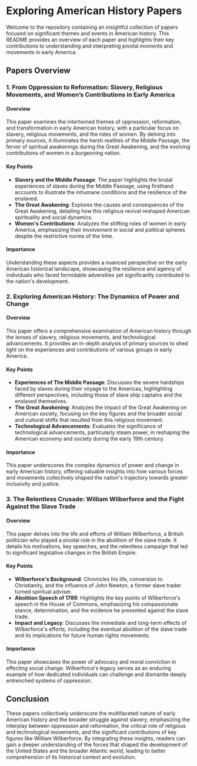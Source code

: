 # Exploring American History Papers

Welcome to the repository containing an insightful collection of papers focused on significant themes and events in American history. This README provides an overview of each paper and highlights their key contributions to understanding and interpreting pivotal moments and movements in early America.

## Papers Overview

### 1. From Oppression to Reformation: Slavery, Religious Movements, and Women’s Contributions in Early America

#### Overview

This paper examines the intertwined themes of oppression, reformation, and transformation in early American history, with a particular focus on slavery, religious movements, and the roles of women. By delving into primary sources, it illuminates the harsh realities of the Middle Passage, the fervor of spiritual awakenings during the Great Awakening, and the evolving contributions of women in a burgeoning nation.

#### Key Points

- **Slavery and the Middle Passage**: The paper highlights the brutal experiences of slaves during the Middle Passage, using firsthand accounts to illustrate the inhumane conditions and the resilience of the enslaved.
- **The Great Awakening**: Explores the causes and consequences of the Great Awakening, detailing how this religious revival reshaped American spirituality and social dynamics.
- **Women's Contributions**: Analyzes the shifting roles of women in early America, emphasizing their involvement in social and political spheres despite the restrictive norms of the time.

#### Importance

Understanding these aspects provides a nuanced perspective on the early American historical landscape, showcasing the resilience and agency of individuals who faced formidable adversities yet significantly contributed to the nation's development.

### 2. Exploring American History: The Dynamics of Power and Change

#### Overview

This paper offers a comprehensive examination of American history through the lenses of slavery, religious movements, and technological advancements. It provides an in-depth analysis of primary sources to shed light on the experiences and contributions of various groups in early America.

#### Key Points

- **Experiences of The Middle Passage**: Discusses the severe hardships faced by slaves during their voyage to the Americas, highlighting different perspectives, including those of slave ship captains and the enslaved themselves.
- **The Great Awakening**: Analyzes the impact of the Great Awakening on American society, focusing on the key figures and the broader social and cultural shifts that resulted from this religious movement.
- **Technological Advancements**: Evaluates the significance of technological advancements, particularly steam power, in reshaping the American economy and society during the early 19th century.

#### Importance

This paper underscores the complex dynamics of power and change in early American history, offering valuable insights into how various forces and movements collectively shaped the nation's trajectory towards greater inclusivity and justice.

### 3. The Relentless Crusade: William Wilberforce and the Fight Against the Slave Trade

#### Overview

This paper delves into the life and efforts of William Wilberforce, a British politician who played a pivotal role in the abolition of the slave trade. It details his motivations, key speeches, and the relentless campaign that led to significant legislative changes in the British Empire.

#### Key Points

- **Wilberforce's Background**: Chronicles his life, conversion to Christianity, and the influence of John Newton, a former slave trader turned spiritual adviser.
- **Abolition Speech of 1789**: Highlights the key points of Wilberforce's speech in the House of Commons, emphasizing his compassionate stance, determination, and the evidence he presented against the slave trade.
- **Impact and Legacy**: Discusses the immediate and long-term effects of Wilberforce's efforts, including the eventual abolition of the slave trade and its implications for future human rights movements.

#### Importance

This paper showcases the power of advocacy and moral conviction in effecting social change. Wilberforce's legacy serves as an enduring example of how dedicated individuals can challenge and dismantle deeply entrenched systems of oppression.

## Conclusion

These papers collectively underscore the multifaceted nature of early American history and the broader struggle against slavery, emphasizing the interplay between oppression and reformation, the critical role of religious and technological movements, and the significant contributions of key figures like William Wilberforce. By integrating these insights, readers can gain a deeper understanding of the forces that shaped the development of the United States and the broader Atlantic world, leading to better comprehension of its historical context and evolution.

